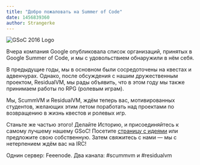 ```yaml
---
title: "Добро пожаловать на Summer of Code"
date: 1456839360
author: Strangerke
---
```


![GSoC 2016 Logo](/data/news/GSoC2016Logo.png)

Вчера компания Google опубликовала список организаций, принятых в Google Summer of Code, и мы с удовольствием обнаружили в нём себя.

В предыдущие годы, мы в основном были сосредоточены на квестах и адвенчурах. Однако, после обсуждения с нашим дружественным проектом, ResidualVM, мы рады объявить, что в этом году мы также принимаем работы по RPG (ролевым играм).

Мы, ScummVM и ResidualVM, ждём теперь вас, мотивированных студентов, желающих этим летом поработать над проектами по возвращению в жизнь квестов и ролевых игр.

Станьте же частью этого! Делайте Историю, и присоединяйтесь к самому лучшему нашему GSoC! Посетите [страницу с идеями](http://wiki.scummvm.org/index.php/Summer_of_Code/GSoC_Ideas_2016) или предложите свою собственную. Затем свяжитесь с нами — мы с нетерпением ждём вас на IRC!

Однин сервер: Feeenode. Два канала: #scummvm и #residualvm
